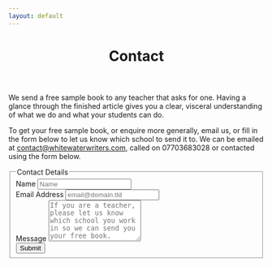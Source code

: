 ```yaml
---
layout: default
---
```

<header class="portfolio-header">
  <h1>Contact</h1>
</header>

We send a free sample book to any teacher that asks for one. Having a glance through the finished article gives you a clear, visceral understanding of what we do and what your students can do. 

To get your free sample book, or enquire more generally, email us, or fill in the form below to let us know which school to send it to. We can be emailed at <a href="mailto:admin@whitewaterwriters.com">contact@whitewaterwriters.com</a>, called on 07703683028 or contacted using the form below.


<form id="fs-frm" name="simple-contact-form" accept-charset="utf-8" action="https://formspree.io/f/xgepgjbw" method="post">

<fieldset id="fs-frm-inputs">
<legend>Contact Details</legend>
<div>
  <label for="full-name">Name
  </label>
    <input type="text" name="name" id="full-name" placeholder="Name" required="">
</div>

<div>
  <label for="email-address">Email Address
  </label>
    <input type="email" name="_replyto" id="email-address" placeholder="email@domain.tld" required="">
</div>

<div>
  <label for="message">Message 
  </label> 
    <textarea rows="5" name="message" id="message" placeholder="If you are a teacher, please let us know which school you work in so we can send you your free book." required=""></textarea>
    <input type="hidden" name="_subject" id="email-subject" value="Contact Form Submission">
</div>
  <input type="submit" value="Submit">

</fieldset>
</form>

<!-- Event snippet for Go to Contact page. conversion page -->
<script>
  gtag('event', 'conversion', {'send_to': 'AW-475509944/YLa-CPSQvvkBELjp3uIB'});
</script>


